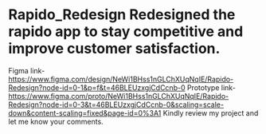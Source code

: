 # Rapido_Redesign Redesigned the rapido app to stay competitive and improve customer satisfaction.
Figma link- https://www.figma.com/design/NeWi1BHss1nGLChXUqNqIE/Rapido-Redesign?node-id=0-1&p=f&t=46BLEUzxgjCdCcnb-0
Prototype link- https://www.figma.com/proto/NeWi1BHss1nGLChXUqNqIE/Rapido-Redesign?node-id=0-3&t=46BLEUzxgjCdCcnb-0&scaling=scale-down&content-scaling=fixed&page-id=0%3A1
Kindly review my project and let me know your comments.
